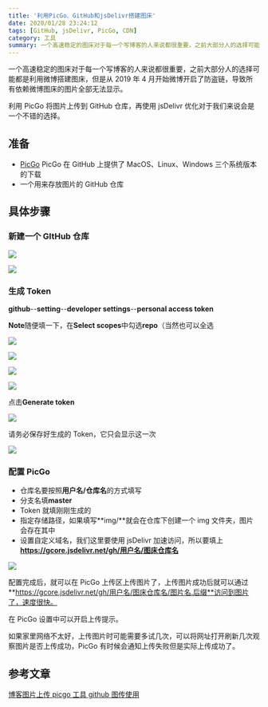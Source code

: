 ```yaml
---
title: '利用PicGo、GitHub和jsDelivr搭建图床'
date: 2020/01/28 23:24:12
tags: [GitHub, jsDelivr, PicGo, CDN]
category: 工具
summary: 一个高速稳定的图床对于每一个写博客的人来说都很重要，之前大部分人的选择可能都是利用微博搭建图床，但是从2019年4月开始微博开启了防盗链，导致所有依赖微博图床的图片全部无法显示。利用PicGo将图片上传到GitHub仓库，再使用jsDelivr优化对于我们来说会是一个不错的选择。
---
```


一个高速稳定的图床对于每一个写博客的人来说都很重要，之前大部分人的选择可能都是利用微博搭建图床，但是从 2019 年 4 月开始微博开启了防盗链，导致所有依赖微博图床的图片全部无法显示。

利用 PicGo 将图片上传到 GitHub 仓库，再使用 jsDelivr 优化对于我们来说会是一个不错的选择。

## 准备

- [PicGo](https://github.com/Molunerfinn/PicGo) PicGo 在 GitHub 上提供了 MacOS、Linux、Windows 三个系统版本的下载
- 一个用来存放图片的 GitHub 仓库

## 具体步骤

### 新建一个 GItHub 仓库

![](https://gcore.jsdelivr.net/gh/qiyuor2/blog-image/img/newrepo.png)

![](https://gcore.jsdelivr.net/gh/qiyuor2/blog-image/img/nreponame.png)

### 生成 Token

**github**--**setting**--**developer settings**--**personal access token**

**Note**随便填一下，在**Select scopes**中勾选**repo**（当然也可以全选

![](https://gcore.jsdelivr.net/gh/qiyuor2/blog-image/img/settingnewtoken.png)

![](https://gcore.jsdelivr.net/gh/qiyuor2/blog-image/img/newtokendevset.png)

![](https://gcore.jsdelivr.net/gh/qiyuor2/blog-image/img/settokenlist.png)

![](https://gcore.jsdelivr.net/gh/qiyuor2/blog-image/img/settokenselect.png)

点击**Generate token**

![](https://gcore.jsdelivr.net/gh/qiyuor2/blog-image/img/finishgithubtoken.png)

请务必保存好生成的 Token，它只会显示这一次

![](https://gcore.jsdelivr.net/gh/qiyuor2/blog-image/img/finishgithubtoken02.png)

### 配置 PicGo

- 仓库名要按照**用户名/仓库名**的方式填写
- 分支名填**master**
- Token 就填刚刚生成的
- 指定存储路径，如果填写**img/**就会在仓库下创建一个 img 文件夹，图片会存在其中
- 设置自定义域名，我们这里要使用 jsDelivr 加速访问，所以要填上**https://gcore.jsdelivr.net/gh/用户名/图床仓库名**

![](https://gcore.jsdelivr.net/gh/qiyuor2/blog-image/img/picgoconfig.png)

配置完成后，就可以在 PicGo 上传区上传图片了，上传图片成功后就可以通过**https://gcore.jsdelivr.net/gh/用户名/图床仓库名/图片名.后缀**访问到图片了，速度很快。

在 PicGo 设置中可以开启上传提示。

如果家里网络不太好，上传图片时可能需要多试几次，可以将网址打开刷新几次观察图片是否上传成功，PicGo 有时候会通知上传失败但是实际上传成功了。

## 参考文章

[博客图片上传 picgo 工具 github 图传使用](https://removeif.github.io/removeif-demo/theme/博客图片上传picgo工具github图传使用.html)
